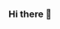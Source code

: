 ### Hi there 👋

<!--
**nzekweifeadigo/nzekweifeadigo** is a ✨ _special_ ✨ repository because its `README.md` (this file) appears on your GitHub profile.

Here are some ideas to get you started:

- 🔭 I’m currently working on ...
# 💫 About Me:
Welcome to my "Lab" <br>I'm Ifeadigo Wisdom Nzekwe.<br>Currently working on Web and Software testing-related<br>content creation.<br>I'm currently learning Flutter.<br>Ask me anything about JavaScript.<br>Fun fact - I am Lazy but Smart.<br>


## 🌐 Socials:
[![Facebook](https://img.shields.io/badge/Facebook-%231877F2.svg?logo=Facebook&logoColor=white)](https://facebook.com/https://web.facebook.com/wisdom.nzekwe.10) [![Instagram](https://img.shields.io/badge/Instagram-%23E4405F.svg?logo=Instagram&logoColor=white)](https://instagram.com/instagram.com/_elkcloner_/) [![Twitter](https://img.shields.io/badge/Twitter-%231DA1F2.svg?logo=Twitter&logoColor=white)](https://twitter.com/https://twitter.com/nzekwe_wisdom) [![YouTube](https://img.shields.io/badge/YouTube-%23FF0000.svg?logo=YouTube&logoColor=white)](https://youtube.com/@https://www.youtube.com/channel/UC6-GIQPkCnQBARBrJTgY1Zw) 

# 💻 Tech Stack:
![CSS3](https://img.shields.io/badge/css3-%231572B6.svg?style=for-the-badge&logo=css3&logoColor=white) ![C#](https://img.shields.io/badge/c%23-%23239120.svg?style=for-the-badge&logo=c-sharp&logoColor=white) ![Dart](https://img.shields.io/badge/dart-%230175C2.svg?style=for-the-badge&logo=dart&logoColor=white) ![JavaScript](https://img.shields.io/badge/javascript-%23323330.svg?style=for-the-badge&logo=javascript&logoColor=%23F7DF1E) ![HTML5](https://img.shields.io/badge/html5-%23E34F26.svg?style=for-the-badge&logo=html5&logoColor=white) ![PHP](https://img.shields.io/badge/php-%23777BB4.svg?style=for-the-badge&logo=php&logoColor=white) ![Python](https://img.shields.io/badge/python-3670A0?style=for-the-badge&logo=python&logoColor=ffdd54) ![Kotlin](https://img.shields.io/badge/kotlin-%230095D5.svg?style=for-the-badge&logo=kotlin&logoColor=white) ![.Net](https://img.shields.io/badge/.NET-5C2D91?style=for-the-badge&logo=.net&logoColor=white) ![Django](https://img.shields.io/badge/django-%23092E20.svg?style=for-the-badge&logo=django&logoColor=white) ![Flutter](https://img.shields.io/badge/Flutter-%2302569B.svg?style=for-the-badge&logo=Flutter&logoColor=white) ![Electron.js](https://img.shields.io/badge/Electron-191970?style=for-the-badge&logo=Electron&logoColor=white) ![Apache](https://img.shields.io/badge/apache-%23D42029.svg?style=for-the-badge&logo=apache&logoColor=white) ![MySQL](https://img.shields.io/badge/mysql-%2300f.svg?style=for-the-badge&logo=mysql&logoColor=white)
# 📊 GitHub Stats:
![](https://github-readme-stats.vercel.app/api?username=nzekweifeadigo&theme=dark&hide_border=false&include_all_commits=false&count_private=false)<br/>
![](https://github-readme-streak-stats.herokuapp.com/?user=nzekweifeadigo&theme=dark&hide_border=false)<br/>
![](https://github-readme-stats.vercel.app/api/top-langs/?username=nzekweifeadigo&theme=dark&hide_border=false&include_all_commits=false&count_private=false&layout=compact)

---
[![](https://visitcount.itsvg.in/api?id=nzekweifeadigo&icon=0&color=0)](https://visitcount.itsvg.in)

<!-- Proudly created with GPRM ( https://gprm.itsvg.in ) -->

